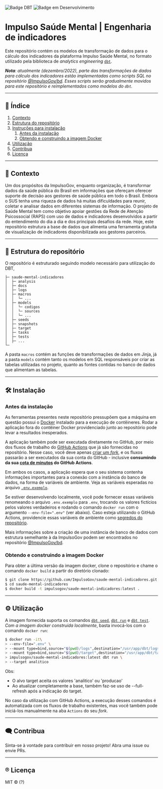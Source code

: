 <!--
SPDX-FileCopyrightText: 2022 ImpulsoGov <contato@impulsogov.org>

SPDX-License-Identifier: MIT
-->
![Badge DBT](https://img.shields.io/badge/dbt-FF694B?style=for-the-badge&logo=dbt&logoColor=white)
![Badge em Desenvolvimento](https://img.shields.io/badge/status-em%20desenvolvimento-yellow)

# Impulso Saúde Mental | Engenharia de indicadores

Este repositório contém os modelos de transformação de dados para o cálculo dos
indicadores da plataforma Impulso Saúde Mental, no formato utilizado pela
biblioteca de _analytics engineering_ [`dbt`][].

_**Nota**: atualmente (dezembro/2022), parte das transformações de dados para
cálculo dos indicadores estão implementadas como scripts SQL no repositório
[@ImpulsoGov/bd][scripts legados]. Esses scripts serão gradualmente movidos
para este repositório e reimplementados como modelos do `dbt`._

[`dbt`]: https://getdbt.com/
[scripts legados]: https://github.com/ImpulsoGov/bd/tree/main/Scripts/saude_mental

*******
## :mag_right: Índice
1. [Contexto](#contexto)
2. [Estrutura do repositório](#estrutura)
4. [Instruções para instalação](#instalacao)
    1. [Antes da instalação](#preinstalacao)
    2. [Obtendo e construindo a imagem Docker](#imagemdocker)
5. [Utilização](#utilizacao)
6. [Contribua](#contribua)
7. [Licença](#licenca)
*******

<div id='contexto'/>  

## :rocket: Contexto

Um dos propósitos da ImpulsoGov, enquanto organização, é transformar dados da saúde pública do Brasil em informações que ofereçam oferecer suporte de decisão aos gestores de saúde pública em todo o Brasil. Embora o SUS tenha uma riqueza de dados há muitas dificuldades para reunir, coletar e analisar dados em diferentes sistemas de informação. O projeto de Saúde Mental tem como objetivo apoiar gestões da Rede de Atenção Psicossocial (RAPS) com uso de dados e indicadores desenvolvidos a partir do entendimento do dia a dia e dos principais desafios da rede. Hoje, este repositório estrutura a base de dados que alimenta uma ferramenta gratuita de visualização de indicadores disponibilizada aos gestores parceiros.
*******

<div id='estrutura'/>  
 
## :milky_way: Estrutura do repositório

O repositório é estruturado seguindo modelo necessário para utilização do DBT, 

```plain
├─ saude-mental-indicadores
│  ├─ analysis
│  ├─ docs
│  ├─ logs
│  ├─ macros
│  │  └─ ...
│  ├─ models
│  │  └─ codigos 
│  │  └─ sources
│  │  └─ ...
│  ├─ seeds
│  ├─ snapshots
│  ├─ target
│  ├─ tasks
│  ├─ tests
│  ├─ ...
└─ 
```

A pasta `macros` contém as funções de transformações de dados em Jinja, já a pasta `models` contém tanto os modelos em SQL responsáveis por criar as tabelas utilizadas no projeto, quanto as fontes contidas no banco de dados que alimentam as tabelas.
*******

<div id='instalacao'/> 

## 🛠️ Instalação

 <div id='preinstalacao'/> 
 
 ### Antes da instalação
 
 As ferramentas presentes neste repositório pressupõem que a máquina em questão
 possui o [Docker][] instalado para a execução de contêineres. Rodar a aplicação
 fora do contêiner Docker providenciado junto ao repositório pode levar a
 resultados inesperados.
 
 A aplicação também pode ser executada diretamente no GitHub, por meio dos
 fluxos de trabalho do [GitHub Actions][] que já são fornecidas no repositório.
 Nesse caso, você deve apenas
 [criar um *fork*](https://github.com/ImpulsoGov/saude-mental-indicadores/fork),
 e os fluxos passarão a ser executados da sua conta do GitHub - inclusive
 **consumindo da sua [cota de minutos][GH Actions Billing] do GitHub Actions**.
 
 Em ambos os casos, a aplicação espera que o seu sistema contenha informações
 importantes para a conexão com a instância do banco de dados, na forma de
 variáveis de ambiente. Veja as variáveis esperadas no arquivo
 [`.env.exemplo`][].
 
 Se estiver desenvolvendo localmente, você pode fornecer essas variáveis
 renomeando o arquivo `.env.exemplo` para `.env`, trocando os valores fictícios
 pelos valores verdadeiros e rodando o comando `docker run` com o argumento
 `--env-file=".env"` (ver abaixo). Caso esteja utilizando o GitHub Actions,
 providencie essas variáveis de ambiente como
 [segredos do repositório][GH Action Secrets].
 
 Mais informações sobre a criação de uma instância de banco
 de dados com estrutura semelhante à da ImpulsoGov podem ser encontrados no
 repositório [@ImpulsoGov/bd][].
 
 [Docker]: https://docs.docker.com/get-docker/
 [GitHub Actions]: https://github.com/features/actions
 [GH Actions Billing]: https://docs.github.com/pt/billing/managing-billing-for-github-actions/about-billing-for-github-actions
 [`.env.exemplo`]: ./.env.exemplo
 [GH Action Secrets]: https://docs.github.com/pt/actions/security-guides/encrypted-secrets
 [@ImpulsoGov/bd]: https://github.com/ImpulsoGov/bd
 

 <div id='imagemdocker'/>
 
 ### Obtendo e construindo a imagem Docker
 
 Para obter a última versão da imagem docker, clone o repositório e chame o
 comando `docker build` a partir do diretório clonado:
 
 ```sh
 $ git clone https://github.com/ImpulsoGov/saude-mental-indicadores.git
 $ cd saude-mental-indicadores
 $ docker build -t impulsogov/saude-mental-indicadores:latest .
 ```
 *******

<div id='utilizacao'/> 

## :gear: Utilização

A imagem fornecida suporta os comandos [`dbt seed`][], [`dbt run`][] e
[`dbt test`][]. _Com a imagem docker construída localmente_, basta invocá-los
com o comando `docker run`:

```sh
$ docker run -it\
> --env-file=".env" \
> --mount type=bind,source="$(pwd)/logs",destination="/usr/app/dbt/logs" \
> --mount type=bind,source="$(pwd)/target",destination="/usr/app/dbt/target" \
> impulsogov/saude-mental-indicadores:latest dbt run \
> --target analitico
```
Obs: 
- O alvo target aceita os valores 'analitico' ou 'producao'
- Ao atualizar completamente a base, também faz-se uso de --full-refresh após a indicação do target.


No caso da utilização com GitHub Actions, a execução desses comandos é
automatizada com os fluxos de trabalho existentes, mas você também pode
iniciá-los manualmente na aba `Actions` do seu *fork*.

[`dbt seed`]: https://docs.getdbt.com/reference/commands/seed
[`dbt run`]: https://docs.getdbt.com/reference/commands/run
[`dbt test`]: https://docs.getdbt.com/reference/commands/test
*******

<div id='contribua'/>  

## :left_speech_bubble: Contribua
Sinta-se à vontade para contribuir em nosso projeto! Abra uma issue ou envie PRs.

*******
<div id='licenca'/>  

## :registered: Licença
MIT © (?)
